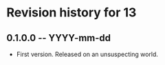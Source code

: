 # Revision history for 13

## 0.1.0.0 -- YYYY-mm-dd

* First version. Released on an unsuspecting world.
